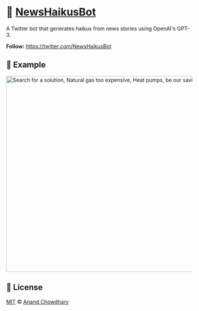 # 🤖 [NewsHaikusBot](https://twitter.com/NewsHaikusBot)

A Twitter bot that generates haikus from news stories using OpenAI's GPT-3.

**Follow:** https://twitter.com/NewsHaikusBot

## 📰 Example

<img width="529" alt="Search for a solution, Natural gas too expensive, Heat pumps, be our savior" src="https://user-images.githubusercontent.com/2841780/205292131-b7ab0309-bbb0-40bd-a946-7dd06516ea6c.png">

## 📄 License

[MIT](./LICENSE) © [Anand Chowdhary](https://anandchowdhary.com)
